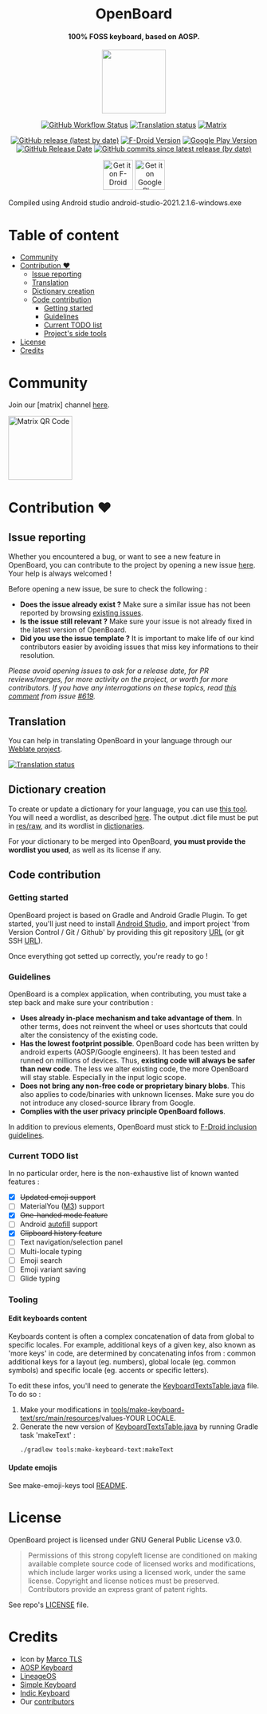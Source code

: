 <h1 align="center"><b>OpenBoard</b></h1>
<h4 align="center">100% FOSS keyboard, based on AOSP.</h4>
<p align="center"><img src='fastlane/metadata/android/en-US/images/icon.png' height='128'></p>
<p align="center">
<a href="https://github.com/openboard-team/openboard/actions/workflows/android-build.yml"><img src="https://img.shields.io/github/workflow/status/openboard-team/openboard/Build" alt="GitHub Workflow Status"></a>
<a href="https://hosted.weblate.org/engage/openboard/"><img src="https://hosted.weblate.org/widgets/openboard/-/openboard/svg-badge.svg" alt="Translation status"></a>
<a href="https://matrix.to/#/#openboard:matrix.org?via=matrix.org"><img src="https://img.shields.io/matrix/openboard:matrix.org" alt="Matrix"></a></p>
<p align="center">
<a href="https://github.com/openboard-team/openboard/releases"><img src="https://img.shields.io/github/v/release/openboard-team/openboard" alt="GitHub release (latest by date)"></a>
<a href="https://f-droid.org/packages/org.dslul.openboard.inputmethod.latin"><img alt="F-Droid Version" src="https://img.shields.io/f-droid/v/org.dslul.openboard.inputmethod.latin?color=green&amp;logo=f-droid"></a>
<a href="https://play.google.com/store/apps/details?id=org.dslul.openboard.inputmethod.latin"><img alt="Google Play Version" src="https://img.shields.io/endpoint?logo=google-play&amp;url=https%3A%2F%2Fplayshields.herokuapp.com%2Fplay%3Fi%3Dorg.dslul.openboard.inputmethod.latin%26l%3Dgoogle-play%26m%3D%24version"></a>
<a href="https://github.com/openboard-team/openboard/releases"><img src="https://img.shields.io/github/release-date/openboard-team/openboard" alt="GitHub Release Date"></a>
<a href="https://github.com/openboard-team/openboard/commits/master"><img src="https://img.shields.io/github/commits-since/openboard-team/openboard/latest" alt="GitHub commits since latest release (by date)"></a></p>
<p align="center">
<a href='https://f-droid.org/packages/org.dslul.openboard.inputmethod.latin'><img src='https://fdroid.gitlab.io/artwork/badge/get-it-on.png' alt='Get it on F-Droid' height='60'></a>
<a href='https://play.google.com/store/apps/details?id=org.dslul.openboard.inputmethod.latin&pcampaignid=pcampaignidMKT-Other-global-all-co-prtnr-py-PartBadge-Mar2515-1'><img alt='Get it on Google Play' src='https://play.google.com/intl/en_us/badges/static/images/badges/en_badge_web_generic.png' height='60'/></a></p>  

Compiled using Android studio android-studio-2021.2.1.6-windows.exe

# Table of content

- [Community](#community)
- [Contribution ❤](#contribution-)
   * [Issue reporting](#issue-reporting)
   * [Translation](#translation)
   * [Dictionary creation](#dictionary-creation)
   * [Code contribution](#code-contribution)
      + [Getting started](#getting-started)
      + [Guidelines](#guidelines)
      + [Current TODO list](#current-todo-list)
      + [Project's side tools](#tooling)
- [License](#license)
- [Credits](#credits)

# Community
Join our [matrix] channel [here](https://matrix.to/#/#openboard:matrix.org?via=matrix.org).

<img src="images/matrix_qr.png" alt="Matrix QR Code" height="128">

# Contribution ❤

## Issue reporting

Whether you encountered a bug, or want to see a new feature in OpenBoard, you can contribute to the project by opening a new issue [here](https://github.com/openboard-team/openboard/issues). Your help is always welcomed !

Before opening a new issue, be sure to check the following :
 - **Does the issue already exist ?** Make sure a similar issue has not been reported by browsing [existing issues](https://github.com/openboard-team/openboard/issues).
 - **Is the issue still relevant ?** Make sure your issue is not already fixed in the latest version of OpenBoard.
 - **Did you use the issue template ?** It is important to make life of our kind contributors easier by avoiding  issues that miss key informations to their resolution.

*Please avoid opening issues to ask for a release date, for PR reviews/merges, for more activity on the project, or worth for more contributors. If you have any interrogations on these topics, read [this comment](https://github.com/openboard-team/openboard/issues/619#issuecomment-1179534276) from issue [#619](https://github.com/openboard-team/openboard/issues/619).*

## Translation
You can help in translating OpenBoard in your language through our [Weblate project](https://hosted.weblate.org/engage/openboard/).

[![Translation status](https://hosted.weblate.org/widgets/openboard/-/openboard/287x66-grey.png)](https://hosted.weblate.org/engage/openboard/)

## Dictionary creation
To create or update a dictionary for your language, you can use [this tool](https://github.com/remi0s/aosp-dictionary-tools). You will need a wordlist, as described [here](dictionaries/sample.combined). The output .dict file must be put in [res/raw](app/src/main/res/raw), and its wordlist in [dictionaries](/dictionaries).

For your dictionary to be merged into OpenBoard, **you must provide the wordlist you used**, as well as its license if any.

## Code contribution

### Getting started

OpenBoard project is based on Gradle and Android Gradle Plugin. To get started, you'll just need to install [Android Studio](https://developer.android.com/studio), and import project 'from Version Control / Git / Github' by providing this git repository [URL](https://github.com/openboard-team/openboard) (or git SSH [URL](git@github.com:openboard-team/openboard.git)).

Once everything got setted up correctly, you're ready to go !

### Guidelines

OpenBoard is a complex application, when contributing, you must take a step back and make sure your contribution :
- **Uses already in-place mechanism and take advantage of them**. In other terms, does not reinvent the wheel or uses shortcuts that could alter the consistency of the existing code.
- **Has the lowest footprint possible**. OpenBoard code has been written by android experts (AOSP/Google engineers). It has been tested and runned on millions of devices. Thus, **existing code will always be safer than new code**. The less we alter existing code, the more OpenBoard will stay stable. Especially in the input logic scope.
- **Does not bring any non-free code or proprietary binary blobs**. This also applies to code/binaries with unknown licenses. Make sure you do not introduce any closed-source library from Google.
- **Complies with the user privacy principle OpenBoard follows**. 

In addition to previous elements, OpenBoard must stick to [F-Droid inclusion guidelines](https://f-droid.org/docs/Inclusion_Policy/).

### Current TODO list
In no particular order, here is the non-exhaustive list of known wanted features :
- [x] ~~Updated emoji support~~
- [ ] MaterialYou ([M3](https://m3.material.io/)) support
- [x] ~~One-handed mode feature~~
- [ ] Android [autofill](https://developer.android.com/guide/topics/text/ime-autofill) support
- [x] ~~Clipboard history feature~~
- [ ] Text navigation/selection panel
- [ ] Multi-locale typing
- [ ] Emoji search
- [ ] Emoji variant saving
- [ ] Glide typing

### Tooling

#### Edit keyboards content
Keyboards content is often a complex concatenation of data from global to specific locales. For example, additional keys of a given key, also known as 'more keys' in code, are determined by concatenating infos from : common additional keys for a layout (eg. numbers), global locale (eg. common symbols) and specific locale (eg. accents or specific letters).

To edit these infos, you'll need to generate the [KeyboardTextsTable.java](app/src/main/java/org/dslul/openboard/inputmethod/keyboard/internal/KeyboardTextsTable.java) file. 
To do so :
1. Make your modifications in [tools/make-keyboard-text/src/main/resources](tools/make-keyboard-text/src/main/resources)/values-YOUR LOCALE.
2. Generate the new version of [KeyboardTextsTable.java](app/src/main/java/org/dslul/openboard/inputmethod/keyboard/internal/KeyboardTextsTable.java) by running Gradle task 'makeText' :
    ```sh
    ./gradlew tools:make-keyboard-text:makeText
    ```
   
#### Update emojis

See make-emoji-keys tool [README](tools/make-emoji-keys/README.md).

# License

OpenBoard project is licensed under GNU General Public License v3.0.

 > Permissions of this strong copyleft license are conditioned on making available complete source code of licensed works and modifications, which include larger works using a licensed work, under the same license. Copyright and license notices must be preserved. Contributors provide an express grant of patent rights.

See repo's [LICENSE](/LICENSE) file.

# Credits
- Icon by [Marco TLS](https://www.marcotls.eu)
- [AOSP Keyboard](https://android.googlesource.com/platform/packages/inputmethods/LatinIME/)
- [LineageOS](https://review.lineageos.org/admin/repos/LineageOS/android_packages_inputmethods_LatinIME)
- [Simple Keyboard](https://github.com/rkkr/simple-keyboard)
- [Indic Keyboard](https://gitlab.com/indicproject/indic-keyboard)
- Our [contributors](https://github.com/openboard-team/openboard/graphs/contributors)
